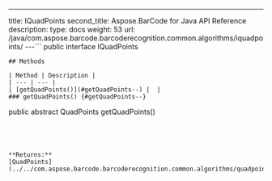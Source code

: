 ---
title: IQuadPoints
second_title: Aspose.BarCode for Java API Reference
description: 
type: docs
weight: 53
url: /java/com.aspose.barcode.barcoderecognition.common.algorithms/iquadpoints/
---```
public interface IQuadPoints
```
## Methods

| Method | Description |
| --- | --- |
| [getQuadPoints()](#getQuadPoints--) |  |
### getQuadPoints() {#getQuadPoints--}
```
public abstract QuadPoints getQuadPoints()
```




**Returns:**
[QuadPoints](../../com.aspose.barcode.barcoderecognition.common.algorithms/quadpoints)
